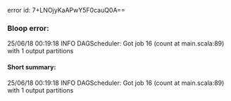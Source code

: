 error id: 7+LNOjyKaAPwY5F0cauQ0A==
### Bloop error:

25/06/18 00:19:18 INFO DAGScheduler: Got job 16 (count at main.scala:89) with 1 output partitions
#### Short summary: 

25/06/18 00:19:18 INFO DAGScheduler: Got job 16 (count at main.scala:89) with 1 output partitions